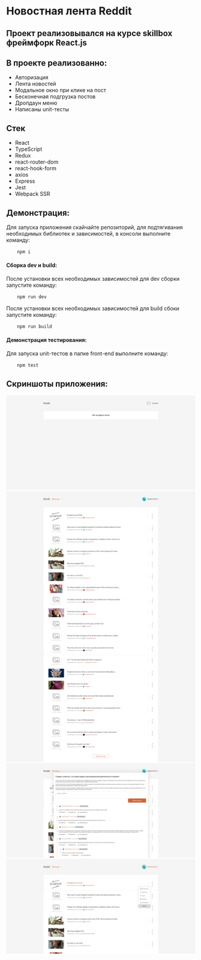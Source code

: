 # Новостная лента Reddit
## Проект реализовывался на курсе skillbox фреймфорк React.js #
## В проекте реализованно:
- Авторизация
- Лента новостей
- Модальное окно при клике на пост
- Бесконечная подгрузка постов
- Дропдаун меню
- Написаны unit-тесты

## Стек
- React
- TypeScript
- Redux
- react-router-dom
- react-hook-form
- axios
- Express
- Jest
- Webpack SSR

## Демонстрация:
Для запуска приложения скайчайте репозиторий, для подтягивания необходимых библиотек и зависимостей, в консоли выполните команду:
```JavaScript
    npm i
```

#### Сборка dev и build:
После установки всех необходимых зависимостей для dev сборки запустите команду:
```JavaScript
    npm run dev
```
После установки всех необходимых зависимостей для build сбоки запустите команду:
```JavaScript
    npm run build
```

#### Демонстрация тестирования:
Для запуска unit-тестов в папке front-end выполните команду:
```JavaScript
    npm test
```

## Скриншоты приложения:
![Скриншот первая загрузка страницы](readme-main.png 'Скриншот первая загрузка страницы')
![Скриншот посты](readme-posts.png 'Скриншот посты')
![Скриншот модальное окно](readme-modal.png 'Скриншот модальное окно')
![Скриншот дропдаун](readme-dropdawn.png 'Скриншот дропдаун')